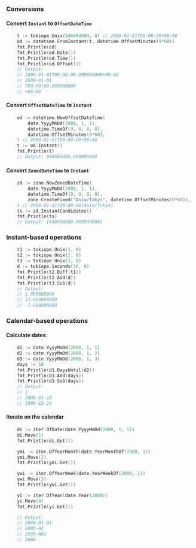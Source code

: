 
### Conversions

#### Convert `Instant` to `OffsetDateTime`

```go
	t := tokiope.Unix(946684800, 0) // 2000-01-01T00:00:00+09:00
	od := datetime.FromInstant(t, datetime.OffsetMinutes(9*60))
	fmt.Println(od)
	fmt.Println(od.Date())
	fmt.Println(od.Time())
	fmt.Println(od.Offset())
	// Output:
	// 2000-01-01T09:00:00.000000000+09:00
	// 2000-01-01
	// T09:00:00.000000000
	// +09:00
```

#### Convert `OffsetDateTime` to `Instant`

```go
	od := datetime.NewOffsetDateTime(
		date.YyyyMmDd(2000, 1, 1),
		datetime.TimeOf(9, 0, 0, 0),
		datetime.OffsetMinutes(9*60),
	) // 2000-01-01T09:00:00+09:00
	t := od.Instant()
	fmt.Println(t)
	// Output: 946684800.000000000
```

#### Convert `ZonedDateTime` to `Instant`

```go
	zd := zone.NewZonedDateTime(
		date.YyyyMmDd(2000, 1, 1),
		datetime.TimeOf(9, 0, 0, 0),
		zone.CreateFixed("Asia/Tokyo", datetime.OffsetMinutes(9*60)),
	) // 2000-01-01T09:00:00[Asia/Tokyo]
	ts := zd.InstantCandidates()
	fmt.Println(ts)
	// Output: [946684800.000000000]
```

### Instant-based operations

```go
	t1 := tokiope.Unix(1, 0)
	t2 := tokiope.Unix(2, 0)
	t3 := tokiope.Unix(3, 0)
	d := tokiope.Seconds(10, 0)
	fmt.Println(t2.Diff(t1))
	fmt.Println(t3.Add(d))
	fmt.Println(t3.Sub(d))
	// Output:
	// 1.000000000
	// 13.000000000
	// -7.000000000
```

### Calendar-based operations

#### Calculate dates

```go
	d1 := date.YyyyMmDd(2000, 1, 1)
	d2 := date.YyyyMmDd(2000, 1, 2)
	d3 := date.YyyyMmDd(2000, 1, 3)
	days := 10
	fmt.Println(d1.DaysUntil(d2))
	fmt.Println(d3.Add(days))
	fmt.Println(d3.Sub(days))
	// Output:
	// 1
	// 2000-01-13
	// 1999-12-24
```

#### Iterate on the calendar

```go
	di := iter.OfDate(date.YyyyMmDd(2000, 1, 1))
	di.Move(1)
	fmt.Println(di.Get())

	ymi := iter.OfYearMonth(date.YearMonthOf(2000, 1))
	ymi.Move(2)
	fmt.Println(ymi.Get())

	ywi := iter.OfYearWeek(date.YearWeekOf(2000, 1))
	ywi.Move(3)
	fmt.Println(ywi.Get())

	yi := iter.OfYear(date.Year(2000))
	yi.Move(4)
	fmt.Println(yi.Get())

	// Output:
	// 2000-01-01
	// 2000-02
	// 2000-W01
	// 2004
```